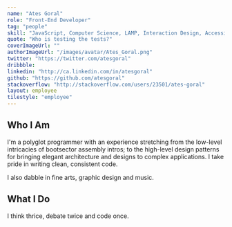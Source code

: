 ```yaml
---
name: "Ates Goral"
role: "Front-End Developer"
tag: "people"
skill: "JavaScript, Computer Science, LAMP, Interaction Design, Accessibility"
quote: "Who is testing the tests?"
coverImageUrl: ""
authorImageUrl: "/images/avatar/Ates_Goral.png"
twitter: "https://twitter.com/atesgoral"
dribbble:
linkedin: "http://ca.linkedin.com/in/atesgoral"
github: "https://github.com/atesgoral"
stackoverflow: "http://stackoverflow.com/users/23501/ates-goral"
layout: employee
tilestyle: "employee"
---
```


## Who I Am

I'm a polyglot programmer with an experience stretching from the low-level intricacies of bootsector assembly intros; to the high-level design patterns for bringing elegant architecture and designs to complex applications. I take pride in writing clean, consistent code.

I also dabble in fine arts, graphic design and music.

## What I Do

I think thrice, debate twice and code once.
